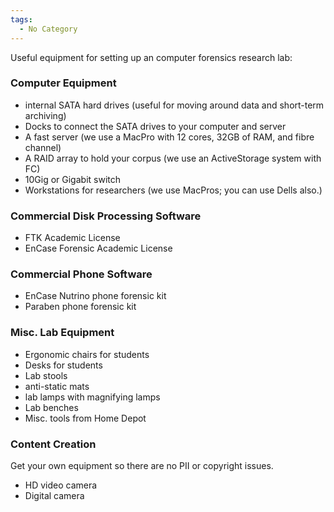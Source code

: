 ```yaml
---
tags:
  - No Category
---
```

Useful equipment for setting up an computer forensics research lab:

### Computer Equipment

- internal SATA hard drives (useful for moving around data and
  short-term archiving)
- Docks to connect the SATA drives to your computer and server
- A fast server (we use a MacPro with 12 cores, 32GB of RAM, and fibre
  channel)
- A RAID array to hold your corpus (we use an ActiveStorage system with
  FC)
- 10Gig or Gigabit switch
- Workstations for researchers (we use MacPros; you can use Dells also.)

### Commercial Disk Processing Software

- FTK Academic License
- EnCase Forensic Academic License

### Commercial Phone Software

- EnCase Nutrino phone forensic kit
- Paraben phone forensic kit

### Misc. Lab Equipment

- Ergonomic chairs for students
- Desks for students
- Lab stools
- anti-static mats
- lab lamps with magnifying lamps
- Lab benches
- Misc. tools from Home Depot

### Content Creation

Get your own equipment so there are no PII or copyright issues.

- HD video camera
- Digital camera